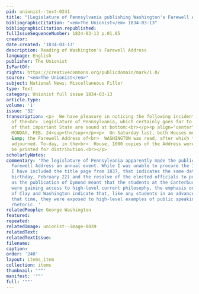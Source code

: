 ```yaml
---
pid: unionist--text-0241
title: "[Legislature of Pennsylvania publishing Washington's Farewell Address]"
bibliographicCitation: "<em>The Unionist</em> 1834-03-13"
bibliographicCitation.republished: 
fullIssueSequenceNumber: 1834-03-13 p.01.05
creator: 
date.created: '1834-03-13'
description: Reading of Washington's Farewell Address
language: English
publisher: The Unionist
IsPartOf: 
rights: https://creativecommons.org/publicdomain/mark/1.0/
source: "<em>The Unionist</em>"
subject: National News; Miscellaneous Filler
type: Text
category: Unionist full issue 1834-03-13
article.type: 
volume: '1'
issue: '32'
transcription: <p>  We have pleasure in noticing the following incident in the proceedings
  of the<br>  Legislature of Pennsylvania, which certainly goes far to show that the<br>  politics
  of that important State are sound at bottom:<br></p><p align="center">  HARRISBURGH
  MONDAY, FEB. 24<sup>th</sup></p><p>  On Saturday last, both Houses met at 9 o’clock,
  &amp; the Farewell Address of<br>  WASHINGTON was read, after which they immediately
  adjourned. To-day, in the<br>  House, 1000 copies of the Address were ordered to
  be printed for distribution.<br></p>
scholarlyNotes: 
commentary: 'The legislature of Pennsylvania apparently made the publication of Washington''s
  Farewell Address an annual event. While I was unable to procure the 1834 edition,
  I have included the title page from 1837, that indicates the same date (Washington''s
  birthday, February 22) and the resolve of the elected officials to publish it. Just
  as the publication of Dymond meant that the students at the Canterbury Female Academy
  were gaining access to high-level current philosophy, the emphasis on the speeches
  of Clay and Washington indicate that, like any students in an advanced academy of
  that time, they were exposed to high-level examples of public speaking and political
  rhetoric. '
relatedPeople: George Washington
featured: 
repeated: 
relatedImage: unionist--image-0039
relatedText: 
relatedTextIssue: 
filename: 
caption: 
order: '240'
layout: items_item
collection: items
thumbnail: '""'
manifest: '""'
full: '""'
---
```

